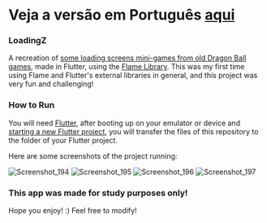 # Veja a versão em Português <a href="README-ptbr.md">aqui</a>

### LoadingZ

A recreation of <a href="https://youtu.be/KfFnMh-KYHI?t=550">some loading screens mini-games from old Dragon Ball games</a>, made in Flutter, using the <a href="https://pub.dev/packages/flame">Flame Library</a>.
This was my first time using Flame and Flutter's external libraries in general, and this project was very fun and challenging!

### How to Run

You will need <a href="https://docs.flutter.dev/get-started/install">Flutter</a>, after booting up on your emulator or device and <a href="https://docs.flutter.dev/get-started/codelab">starting a new Flutter project</a>, you will transfer the files of this repository to the folder of your Flutter project.

Here are some screenshots of the project running:

![Screenshot_194](https://user-images.githubusercontent.com/113607857/192112582-0c947b66-1018-4526-966b-9f163d5e22ca.png)
![Screenshot_195](https://user-images.githubusercontent.com/113607857/192112583-5d452420-7cbd-4931-a880-b3c510404d78.png)
![Screenshot_196](https://user-images.githubusercontent.com/113607857/192112603-0c215e6b-fe08-485f-8f08-89b848c3942e.png)
![Screenshot_197](https://user-images.githubusercontent.com/113607857/192112605-221e5a58-a809-49d7-8f92-8cfdd39d57de.png)

### This app was made for study purposes only!
Hope you enjoy! :)
Feel free to modify!
